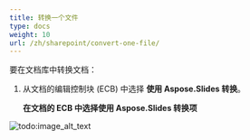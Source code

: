 ```yaml
---
title: 转换一个文件
type: docs
weight: 10
url: /zh/sharepoint/convert-one-file/
---
```


要在文档库中转换文档：

1. 从文档的编辑控制块 (ECB) 中选择 **使用 Aspose.Slides 转换**。

   **在文档的 ECB 中选择使用 Aspose.Slides 转换项**

![todo:image_alt_text](convert-one-file_1.png)